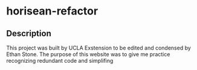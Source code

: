 # horisean-refactor

## Description
This project was built by UCLA Exstension to be edited and condensed by Ethan Stone. The purpose of this website was to give me practice recognizing redundant code and simplifing 